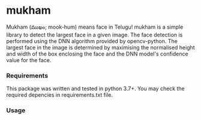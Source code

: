# mukham

Mukham (ముఖం; mook-hum) means face in Telugu! mukham is a simple library to detect the largest face in a given image.
The face detection is performed using the DNN algorithm provided by opencv-python.
The largest face in the image is determined by maximising the normalised height and width of the box enclosing the face
and the DNN model's confidence value for the face.

### Requirements
This package was written and tested in python 3.7+.
You may check the required depencies in requirements.txt file.

### Usage
